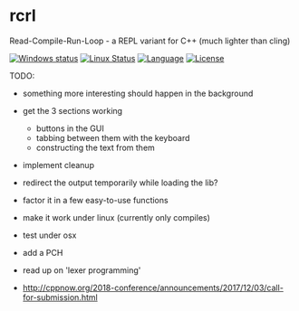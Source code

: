 # rcrl
Read-Compile-Run-Loop - a REPL variant for C++ (much lighter than cling)

[![Windows status](https://ci.appveyor.com/api/projects/status/fp0sqit57eorgswb/branch/master?svg=true)](https://ci.appveyor.com/project/onqtam/rcrl/branch/master)
[![Linux Status](https://travis-ci.org/onqtam/rcrl.svg?branch=master)](https://travis-ci.org/onqtam/rcrl)
[![Language](https://img.shields.io/badge/language-C++-blue.svg)](https://isocpp.org/)
[![License](http://img.shields.io/badge/license-MIT-blue.svg)](http://opensource.org/licenses/MIT)

TODO:

- something more interesting should happen in the background
- get the 3 sections working
    - buttons in the GUI
    - tabbing between them with the keyboard
    - constructing the text from them
- implement cleanup
- redirect the output temporarily while loading the lib?
- factor it in a few easy-to-use functions

- make it work under linux (currently only compiles)
- test under osx
- add a PCH
- read up on 'lexer programming'
- http://cppnow.org/2018-conference/announcements/2017/12/03/call-for-submission.html
